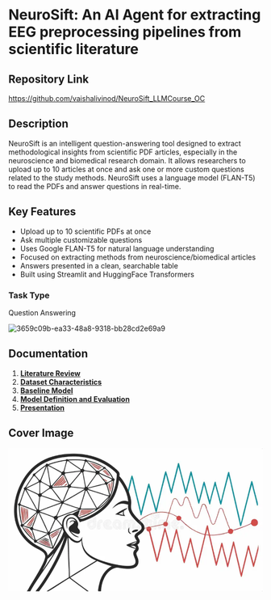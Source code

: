 # NeuroSift: An AI Agent for extracting EEG preprocessing pipelines from scientific literature

## Repository Link

https://github.com/vaishalivinod/NeuroSift_LLMCourse_OC

## Description
NeuroSift is an intelligent question-answering tool designed to extract methodological insights from scientific PDF articles, especially in the neuroscience and biomedical research domain. It allows researchers to upload up to 10 articles at once and ask one or more custom questions related to the study methods. NeuroSift uses a language model (FLAN-T5) to read the PDFs and answer questions in real-time.
## Key Features

- Upload up to 10 scientific PDFs at once
- Ask multiple customizable questions
- Uses Google FLAN-T5 for natural language understanding
- Focused on extracting methods from neuroscience/biomedical articles
- Answers presented in a clean, searchable table
- Built using Streamlit and HuggingFace Transformers

### Task Type

Question Answering

<img width="1024" height="1536" alt="3659c09b-ea33-48a8-9318-bb28cd2e69a9" src="https://github.com/user-attachments/assets/cbed4048-41fe-4c91-b5fb-40234123a3d5" />


## Documentation

1. **[Literature Review](0_LiteratureReview/README.md)**
2. **[Dataset Characteristics](1_DatasetCharacteristics/exploratory_data_analysis.ipynb)**
3. **[Baseline Model](2_BaselineModel/baseline_model.ipynb)**
4. **[Model Definition and Evaluation](3_Model/model_definition_evaluation)**
5. **[Presentation](4_Presentation/README.md)**

## Cover Image

![Project Cover Image](CoverImage/image.png)
